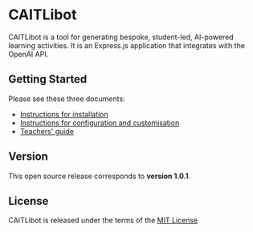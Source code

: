 # CAITLibot

CAITLibot is a tool for generating bespoke, student-led, AI-powered learning activities. It is an Express.js application that integrates with the OpenAI API.

## Getting Started

Please see these three documents:
- [Instructions for installation](Instructions%20for%20CAITLibot%20installation.pdf)
- [Instructions for configuration and customisation](Instructions%20for%20CAITLibot%20configuration%20and%20customisation.pdf)
- [Teachers' guide](Teachers%27%20guide.pdf)

## Version

This open source release corresponds to **version 1.0.1**.

## License

CAITLibot is released under the terms of the [MIT License](LICENSE)
